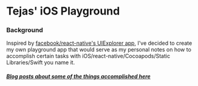 Tejas' iOS Playground
======================

### Background

Inspired by [facebook/react-native's UIExplorer app](https://github.com/facebook/react-native/tree/master/Examples/UIExplorer), I've decided to
create my own playground app that would serve as my personal notes on how
to accomplish certain tasks with iOS/react-native/Cocoapods/Static Libraries/Swift
you name it.

##### [Blog posts about some of the things accomplished here](http://tejasd.co/ios-playground/)
